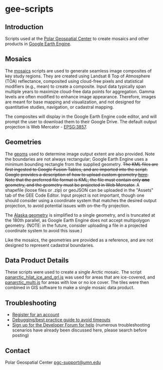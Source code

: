 # gee-scripts

## Introduction
Scripts used at the [Polar Geospatial Center](https://www.pgc.umn.edu/) to create mosaics and other products in 
[Google Earth Engine](https://code.earthengine.google.com/). 

## Mosaics
The [mosaics](mosaics/) scripts are used to generate seamless image composites of key study regions. They are created 
using Landsat 8 Top of Atmosphere (TOA) reflectance, composited using cloud-free pixels and statistical modifiers 
(e.g., mean) to create a composite. Input data typically span multiple years to maximize cloud-free data points for 
aggregation. Gamma levels are often modified to enhance image appearance. Therefore, images are meant for base mapping 
and visualization, and not designed for quantitative studies, navigation, or cadastral mapping. 

The composites will display in the Google Earth Engine code editor, and will prompt the user to download them to their 
Google Drive. The default output projection is Web Mercator - [EPSG:3857](https://epsg.io/3857).

## Geometries
The [geoms](geoms/) used to determine image output extent are also provided. Note the boundaries are not always 
rectangular; Google Earth Engine uses a minimum bounding rectangle from the supplied geometry. ~~The KML files are first 
ingested to Google Fusion Tables, and are imported into the script. Google provides a description of how to upload 
custom geometry [here](https://developers.google.com/earth-engine/importing#importing-tables-with-fusion-tables). 
Note that the preferred file format is KML, the file must contain only **one** geometry, and the geometry must be 
projected in Web Mercator.~~ A shapefile (loose files or .zip) or geoJSON can be uploaded in the "Assets" tab of the 
GEE Code Editor. Input project is not important, though one should consider using a coordinate system that matches 
the desired output projection, to avoid potential issues with on-the-fly projection.  

The [Alaska geometry](geoms/ak.kml) is simplified to a single geometry, and is truncated at the 180th parallel, as 
Google Earth Engine does not accept multipolygon geometry. (NOTE: in the future, consider uploading a file in a 
projected coordinate system to avoid this issue.)

Like the mosaics, the geometries are provided as a reference, and are not designed to represent cadastral boundaries. 

## Data Product Details
These scripts were used to create a single Arctic mosaic. The script 
[panarctic_hilat_ice_and_grl.js](./mosaics/panarctic_hilat_ice_and_grl.js) was used for areas that are ice-covered, 
and [panarctic_multi.js](./mosaics/panarctic_multi.js) for areas with low or no ice cover. The tiles were then 
combined in GIS software to make a single mosaic data product.

## Troubleshooting
- [Register for an account](https://earthengine.google.com/signup)
- [Debugging/best practice guide to avoid timeouts](https://developers.google.com/earth-engine/guides/debugging#timed-out)
- [Sign up for the Developer Forum for help](https://developers.google.com/earth-engine/help#earth_engine_developer_forum) (numerous troubleshooting scenarios have already been discussed here, please search before posting)

## Contact
Polar Geospatial Center 
pgc-support@umn.edu